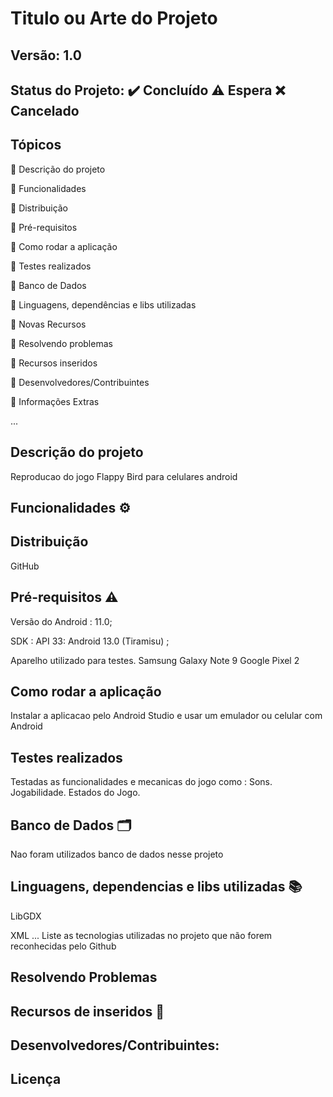 # Titulo ou Arte do Projeto
## Versão: 1.0 
## Status do Projeto: ✔️ Concluído ⚠️ Espera ❌ Cancelado

## Tópicos
🔹 Descrição do projeto 

🔹 Funcionalidades

🔹 Distribuição

🔹 Pré-requisitos

🔹 Como rodar a aplicação

🔹 Testes realizados

🔹 Banco de Dados

🔹 Linguagens, dependências e libs utilizadas

🔹 Novas Recursos

🔹 Resolvendo problemas

🔹 Recursos inseridos 

🔹 Desenvolvedores/Contribuintes

🔹 Informações Extras


...



## Descrição do projeto
Reproducao do jogo Flappy Bird para celulares android

## Funcionalidades ⚙️

## Distribuição
GitHub


## Pré-requisitos ⚠️    
Versão do Android : 11.0; 

SDK : API 33: Android 13.0 (Tiramisu) ; 

Aparelho utilizado para testes.
Samsung Galaxy Note 9
Google Pixel 2

## Como rodar a aplicação 
Instalar a aplicacao pelo Android Studio e usar um emulador ou celular com Android

## Testes realizados
Testadas as funcionalidades e mecanicas do jogo como :
Sons.
Jogabilidade.
Estados do Jogo.

## Banco de Dados 🗂️
Nao foram utilizados banco de dados nesse projeto


## Linguagens, dependencias e libs utilizadas 📚
LibGDX

XML
...
Liste as tecnologias utilizadas no projeto que não forem reconhecidas pelo Github

## Resolvendo Problemas 


## Recursos de inseridos 🧰


## Desenvolvedores/Contribuintes:


## Licença
